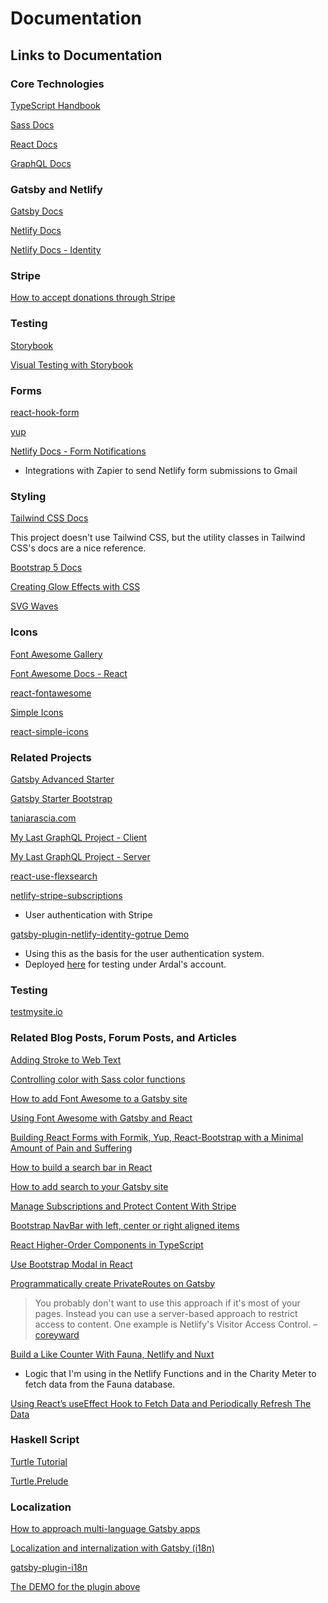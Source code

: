 # Documentation

## Links to Documentation

### Core Technologies

[TypeScript Handbook](https://www.typescriptlang.org/docs/handbook/intro.html)

[Sass Docs](https://sass-lang.com/documentation)

[React Docs](https://reactjs.org/docs/getting-started.html)

[GraphQL Docs](https://graphql.org/learn/)

### Gatsby and Netlify

[Gatsby Docs](https://www.gatsbyjs.com/docs/)

[Netlify Docs](https://docs.netlify.com/)

[Netlify Docs - Identity](https://docs.netlify.com/visitor-access/identity/)

### Stripe

[How to accept donations through Stripe](https://support.stripe.com/questions/how-to-accept-donations-through-stripe)

### Testing

[Storybook](https://www.learnstorybook.com/)

[Visual Testing with Storybook](https://www.gatsbyjs.com/docs/how-to/testing/visual-testing-with-storybook)

### Forms

[react-hook-form](https://react-hook-form.com/api)

[yup](https://github.com/jquense/yup)

[Netlify Docs - Form Notifications](https://docs.netlify.com/forms/notifications/)
* Integrations with Zapier to send Netlify form submissions to Gmail


### Styling

[Tailwind CSS Docs](https://tailwindcss.com/docs)

This project doesn't use Tailwind CSS, but the utility classes in Tailwind CSS's docs are a nice reference.

[Bootstrap 5 Docs](https://v5.getbootstrap.com/docs/5.0/getting-started/introduction/)

[Creating Glow Effects with CSS](https://codersblock.com/blog/creating-glow-effects-with-css/)

[SVG Waves](https://getwaves.io/)

### Icons

[Font Awesome Gallery](https://fontawesome.com/icons?d=gallery)

[Font Awesome Docs - React](https://fontawesome.com/how-to-use/on-the-web/using-with/react)

[react-fontawesome](https://github.com/FortAwesome/react-fontawesome)

[Simple Icons](https://simpleicons.org/)

[react-simple-icons](https://github.com/icons-pack/react-simple-icons)

### Related Projects

[Gatsby Advanced Starter](https://github.com/Vagr9K/gatsby-advanced-starter)

[Gatsby Starter Bootstrap](https://github.com/jaxx2104/gatsby-starter-bootstrap)

[taniarascia.com](https://github.com/taniarascia/taniarascia.com)

[My Last GraphQL Project - Client](https://github.com/willowell/Delish-Client)

[My Last GraphQL Project - Server](https://github.com/willowell/Delish-Server)

[react-use-flexsearch](https://github.com/angeloashmore/react-use-flexsearch)

[netlify-stripe-subscriptions](https://github.com/stripe-samples/netlify-stripe-subscriptions)
* User authentication with Stripe

[gatsby-plugin-netlify-identity-gotrue Demo](https://github.com/jon-sully/gatsby-plugin-netlify-identity-gotrue-demo)
* Using this as the basis for the user authentication system.
* Deployed [here](https://gallant-bhaskara-90199d.netlify.app/) for testing under Ardal's account.

### Testing

[testmysite.io](https://testmysite.io/)

### Related Blog Posts, Forum Posts, and Articles

[Adding Stroke to Web Text](https://css-tricks.com/adding-stroke-to-web-text/)

[Controlling color with Sass color functions](https://thoughtbot.com/blog/controlling-color-with-sass-color-functions)

[How to add Font Awesome to a Gatsby site](https://medium.com/@johnny02/how-to-add-font-awesome-to-a-gatsby-site-89da940924d5)

[Using Font Awesome with Gatsby and React](https://brockduncan.com/using-fontawesome-with-gatsby-and-react/)

[Building React Forms with Formik, Yup, React-Bootstrap with a Minimal Amount of Pain and Suffering](https://hackernoon.com/building-react-forms-with-formik-yup-and-react-bootstrap-with-a-minimal-amount-of-pain-and-suffering-1sfk3xv8)

[How to build a search bar in React](https://www.emgoto.com/react-search-bar/)

[How to add search to your Gatsby site](https://www.emgoto.com/gatsby-search/)

[Manage Subscriptions and Protect Content With Stripe](https://www.netlify.com/blog/2020/07/13/manage-subscriptions-and-protect-content-with-stripe/)

[Bootstrap NavBar with left, center or right aligned items](https://stackoverflow.com/questions/19733447/bootstrap-navbar-with-left-center-or-right-aligned-items)

[React Higher-Order Components in TypeScript](https://medium.com/@jrwebdev/react-higher-order-component-patterns-in-typescript-42278f7590fb)

[Use Bootstrap Modal in React](https://stackoverflow.com/questions/49992799/use-bootstrap-modal-in-react)

[Programmatically create PrivateRoutes on Gatsby](https://stackoverflow.com/questions/56799436/programmatically-create-privateroutes-on-gatsby)
> You probably don't want to use this approach if it's most of your pages. Instead you can use a server-based approach to restrict access to content. One example is Netlify's Visitor Access Control. – [coreyward](https://stackoverflow.com/users/203130/coreyward)

[Build a Like Counter With Fauna, Netlify and Nuxt](https://davidparks.dev/blog/building-a-like-counter-with-faunadb-and-nuxt/#intro)
* Logic that I'm using in the Netlify Functions and in the Charity Meter to fetch data from the Fauna database.

[Using React’s useEffect Hook to Fetch Data and Periodically Refresh The Data](https://medium.com/javascript-in-plain-english/using-reacts-useeffect-hook-to-fetch-data-and-periodically-refresh-that-data-2a69b6d44081)

### Haskell Script

[Turtle Tutorial](https://hackage.haskell.org/package/turtle-1.5.21/docs/Turtle-Tutorial.html)

[Turtle.Prelude](https://hackage.haskell.org/package/turtle-1.5.21/docs/Turtle-Prelude.html)

### Localization

[How to approach multi-language Gatsby apps](https://itnext.io/techniques-approaches-for-multi-language-gatsby-apps-8ba13ff433c5)

[Localization and internalization with Gatsby (i18n)](https://www.gatsbyjs.com/docs/how-to/adding-common-features/localization-i18n/)

[gatsby-plugin-i18n](https://github.com/angeloocana/gatsby-plugin-i18n)

[The DEMO for the plugin above](https://github.com/angeloocana/gatsby-plugin-i18n/tree/master/packages/gatsby-starter-default-i18n)